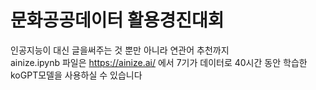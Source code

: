 # 문화공공데이터 활용경진대회
 인공지능이 대신 글을써주는 것 뿐만 아니라 연관어 추천까지  
 ainize.ipynb 파일은 https://ainize.ai/ 에서 7기가 데이터로 40시간 동안 학습한 koGPT모델을 사용하실 수 있습니다
